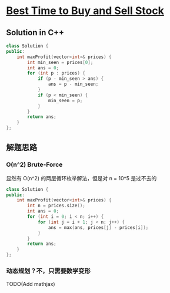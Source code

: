# [Best Time to Buy and Sell Stock](https://leetcode.com/problems/best-time-to-buy-and-sell-stock/)

## Solution in C++
```cpp
class Solution {
public:
    int maxProfit(vector<int>& prices) {
        int min_seen = prices[0];
        int ans = 0;
        for (int p : prices) {
            if (p - min_seen > ans) {
                ans = p - min_seen;
            }
            if (p < min_seen) {
                min_seen = p;
            }
        }
        return ans;
    }
};
```

## 解题思路

### O(n^2) Brute-Force

显然有 O(n^2) 的两层循环枚举解法，但是对 n = 10^5 是过不去的

```cpp
class Solution {
public:
    int maxProfit(vector<int>& prices) {
        int n = prices.size();
        int ans = 0;
        for (int i = 0; i < n; i++) {
            for (int j = i + 1; j < n; j++) {
                ans = max(ans, prices[j] - prices[i]);
            }
        }
        return ans;
    }
};
```

### 动态规划？不，只需要数学变形

TODO(Add mathjax)
